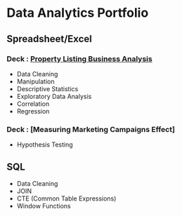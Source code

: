 # Data Analytics Portfolio
## Spreadsheet/Excel
### Deck : [Property Listing Business Analysis](https://docs.google.com/presentation/d/1m6ZQXiPkDz_-PQtxY6jbmdlkvTqp2VRWGeERznAJFJk/edit?usp=sharing)
- Data Cleaning
- Manipulation
- Descriptive Statistics
- Exploratory Data Analysis
- Correlation
- Regression
### Deck : [Measuring Marketing Campaigns Effect]
- Hypothesis Testing
## SQL
- Data Cleaning
- JOIN
- CTE (Common Table Expressions)
- Window Functions
